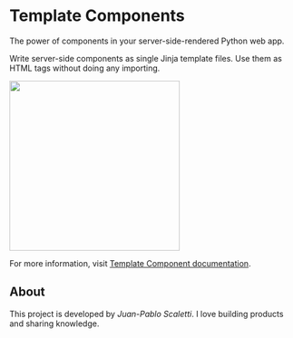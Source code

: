 # Template Components

The power of components in your server-side-rendered Python web app.

Write server-side components as single Jinja template files.
Use them as HTML tags without doing any importing.

<img class="card-code"  src="./docs/docs/static/img/card-code.png" height="300">

For more information, visit [Template Component documentation](https://tcom.scaletti.dev/).

## About

This project is developed by *Juan-Pablo Scaletti*. I love building products and sharing knowledge.

